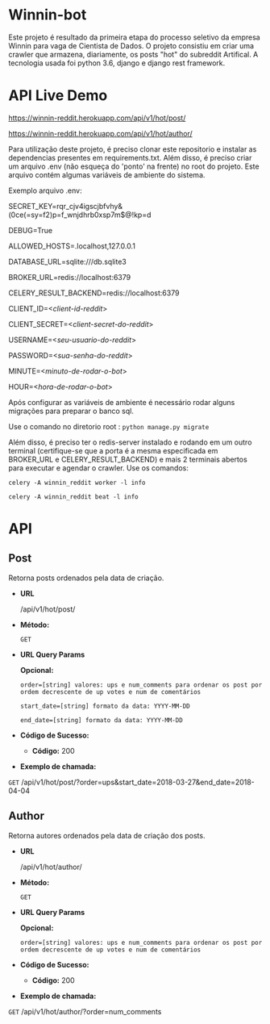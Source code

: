 # Winnin-bot

Este projeto é resultado da primeira etapa do processo seletivo da empresa Winnin para vaga de Cientista de Dados. O projeto
consistiu em criar uma crawler que armazena, diariamente, os posts "hot" do subreddit Artifical. A tecnologia usada foi python 3.6, 
django e django rest framework.

# API Live Demo

https://winnin-reddit.herokuapp.com/api/v1/hot/post/

https://winnin-reddit.herokuapp.com/api/v1/hot/author/

Para utilização deste projeto, é preciso clonar este repositorio e instalar as dependencias presentes em requirements.txt. Além 
disso, é preciso criar um arquivo .env (não esqueça do 'ponto' na frente) no root do projeto. Este arquivo contém algumas variáveis 
de ambiente do sistema.

Exemplo arquivo .env:

SECRET_KEY=rqr_cjv4igscjbfvhy&(0ce(=sy=f2)p=f_wnjdhrb0xsp7m$@!kp=d

DEBUG=True

ALLOWED_HOSTS=.localhost,127.0.0.1

DATABASE_URL=sqlite:///db.sqlite3

BROKER_URL=redis://localhost:6379

CELERY_RESULT_BACKEND=redis://localhost:6379

CLIENT_ID=<_client-id-reddit_>

CLIENT_SECRET=<_client-secret-do-reddit_>

USERNAME=<_seu-usuario-do-reddit_>

PASSWORD=<_sua-senha-do-reddit_>

MINUTE=<_minuto-de-rodar-o-bot_>

HOUR=<_hora-de-rodar-o-bot_>

Após configurar as variáveis de ambiente é necessário rodar alguns migrações para preparar o banco sql.

Use o comando no diretorio root : `python manage.py migrate`

Além disso, é preciso ter o redis-server instalado e rodando em um outro terminal (certifique-se que a porta é a mesma 
especificada em BROKER_URL e CELERY_RESULT_BACKEND) e mais 2 terminais abertos para executar e agendar o crawler. Use os 
comandos: 

`celery -A winnin_reddit worker -l info`

`celery -A winnin_reddit beat -l info`

# API

**Post**
----
  Retorna posts ordenados pela data de criação.

* **URL**

  /api/v1/hot/post/

* **Método:**

  `GET`
  
*  **URL Query Params**

   **Opcional:**
   
   `order=[string] valores: ups e num_comments para ordenar os post por ordem decrescente de up votes e num de comentários`
   
   `start_date=[string] formato da data: YYYY-MM-DD`
   
   `end_date=[string] formato da data: YYYY-MM-DD`
   
* **Código de Sucesso:**

  * **Código:** 200 <br />
 
* **Exemplo de chamada:**

 `GET` /api/v1/hot/post/?order=ups&start_date=2018-03-27&end_date=2018-04-04


**Author**
----
  Retorna autores ordenados pela data de criação dos posts.

* **URL**

  /api/v1/hot/author/

* **Método:**

  `GET`
  
*  **URL Query Params**

   **Opcional:**
   
   `order=[string] valores: ups e num_comments para ordenar os post por ordem decrescente de up votes e num de comentários`
   
* **Código de Sucesso:**

  * **Código:** 200 <br />
 
* **Exemplo de chamada:**

 `GET` /api/v1/hot/author/?order=num_comments


